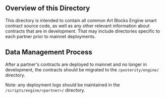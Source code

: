 ## Overview of this Directory

This directory is intended to contain all common Art Blocks Engine smart contract source code, as well as any other relevant information about contracts that are in development. That may include directories specific to each partner prior to mainnet deployments.

## Data Management Process

After a partner's contracts are deployed to mainnet and no longer in development, the contracts should be migrated to the `/posterity/engine/` directory.

Note: any deployment logs should be maintained in the `/scripts/engine/<partner>/` directory.
